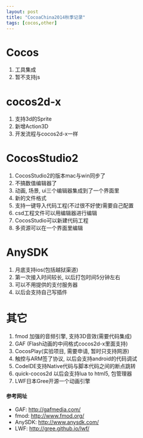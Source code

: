 ```yaml
---
layout: post
title: "CocoaChina2014秋季记录"
tags: [cocos,other]
---
```


# Cocos #
1. 工具集成 
2. 暂不支持js 

# cocos2d-x #
1. 支持3d的Sprite
2. 新增Action3D
3. 开发流程与cocos2d-x一样

# CocosStudio2 #
1. CocosStudio2的版本mac与win同步了 
2. 不搞数值编辑器了 
3. 动画, 场景, ui三个编辑器集成到了一个界面里 
4. 新的文件格式 
5. 支持一键导入代码工程(不过很不好使)需要自己配置 
6. csd工程文件可以用编辑器进行编辑 
7. CocosStudio可以新建代码工程 
8. 多资源可以在一个界面里编辑 

# AnySDK #
1. 月底支持ios(包括越狱渠道) 
2. 第一次接入时间较长, 以后打包时间5分钟左右 
3. 可以不用提供的支付服务器 
4. 以后会支持自己写插件 

# 其它 #
1. fmod 加强的音频引擎, 支持3D音效(需要代码集成) 
2. GAF (Flash动画的中间格式cocos2d-x里面支持) 
3. CocosPlay(实验项目, 需要申请, 暂时只支持网游) 
4. 触控与ARM签了协议, 以后会支持android的代码调试 
5. CodeIDE支持Native代码与脚本代码之间的断点跳转 
6. quick-cocos2d 以后会支持lua to html5, 包管理器 
7. LWF日本Gree开源一个动画引擎 

#### 参考网址 ####
* GAF: <http://gafmedia.com/>
* fmod: <http://www.fmod.org/>
* AnySDK: <http://www.anysdk.com/>
* LWF: <http://gree.github.io/lwf/>

